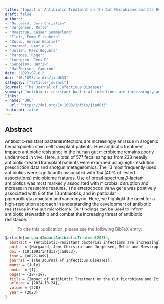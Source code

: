 ```yaml
---
title: "Impact of Antibiotic Treatment on the Gut Microbiome and Its Resistome in Hematopoietic Stem Cell Transplant Recipients"
draft: false
authors:
- "Nørgaard, Jens Christian"
- "Jørgensen, Mette"
- "Moestrup, Kasper Sommerlund"
- "Ilett, Emma Elizabeth"
- "Zucco, Adrian Gabriel"
- "Marandi, Ramtin Z"
- "Julian, Marc Noguera"
- "Paredes, Roger"
- "Lundgren, Jens D"
- "Sengeløv, Henrik"
- "MacPherson, Cameron"
date: "2023-07-01"
doi: "10.1093/infdis/jiad033"
category: ["article-journal"]
journal: "The Journal of Infectious Diseases"
summary: "Antibiotic-resistant bacterial infections are increasingly an issue in allogenic hematopoietic stem cell transplant patients. How antibiotic treatment impacts antibiotic resistance in the human gut microbiome remains poorly understood in vivo. Here, a total of 577 fecal samples from 233 heavily antibiotic-treated transplant patients were examined using high-resolution prescription data and shotgun metagenomics. The 13 most frequently used antibiotics were significantly associated with 154 (40% of tested associations) microbiome features. Use of broad-spectrum $β$-lactam antibiotics was most markedly associated with microbial disruption and increase in resistome features. The enterococcal vanA gene was positively associated with 8 of the 13 antibiotics, and in particular piperacillin/tazobactam and vancomycin. Here, we highlight the need for a high-resolution approach in understanding the development of antibiotic resistance in the gut microbiome. Our findings can be used to inform antibiotic stewardship and combat the increasing threat of antibiotic resistance."
links:
- name: "URL"
  url: "https://doi.org/10.1093/infdis/jiad033"
featured: false
---
```

## Abstract

Antibiotic-resistant bacterial infections are increasingly an issue in allogenic hematopoietic stem cell transplant patients. How antibiotic treatment impacts antibiotic resistance in the human gut microbiome remains poorly understood in vivo. Here, a total of 577 fecal samples from 233 heavily antibiotic-treated transplant patients were examined using high-resolution prescription data and shotgun metagenomics. The 13 most frequently used antibiotics were significantly associated with 154 (40% of tested associations) microbiome features. Use of broad-spectrum $β$-lactam antibiotics was most markedly associated with microbial disruption and increase in resistome features. The enterococcal vanA gene was positively associated with 8 of the 13 antibiotics, and in particular piperacillin/tazobactam and vancomycin. Here, we highlight the need for a high-resolution approach in understanding the development of antibiotic resistance in the gut microbiome. Our findings can be used to inform antibiotic stewardship and combat the increasing threat of antibiotic resistance.

> To cite this publication, please use the following BibTeX entry:
```bibtex
@article{norgaardImpactAntibioticTreatment2023a,
  abstract = {Antibiotic-resistant bacterial infections are increasingly an issue in allogenic hematopoietic stem cell transplant patients. How antibiotic treatment impacts antibiotic resistance in the human gut microbiome remains poorly understood in vivo. Here, a total of 577 fecal samples from 233 heavily antibiotic-treated transplant patients were examined using high-resolution prescription data and shotgun metagenomics. The 13 most frequently used antibiotics were significantly associated with 154 (40% of tested associations) microbiome features. Use of broad-spectrum $β$-lactam antibiotics was most markedly associated with microbial disruption and increase in resistome features. The enterococcal vanA gene was positively associated with 8 of the 13 antibiotics, and in particular piperacillin/tazobactam and vancomycin. Here, we highlight the need for a high-resolution approach in understanding the development of antibiotic resistance in the gut microbiome. Our findings can be used to inform antibiotic stewardship and combat the increasing threat of antibiotic resistance.},
  author = {Nørgaard, Jens Christian and Jørgensen, Mette and Moestrup, Kasper Sommerlund and Ilett, Emma Elizabeth and Zucco, Adrian Gabriel and Marandi, Ramtin Z and Julian, Marc Noguera and Paredes, Roger and Lundgren, Jens D and Sengeløv, Henrik and MacPherson, Cameron},
  doi = {10.1093/infdis/jiad033},
  issn = {0022-1899},
  journal = {The Journal of Infectious Diseases},
  month = {July},
  number = {1},
  pages = {28--36},
  title = {Impact of Antibiotic Treatment on the Gut Microbiome and Its Resistome in Hematopoietic Stem Cell Transplant Recipients},
  urldate = {2024-10-24},
  volume = {228},
  year = {2023}
}
```